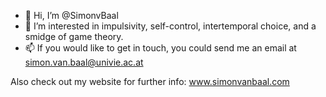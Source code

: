 - 👋 Hi, I’m @SimonvBaal
- 👀 I’m interested in impulsivity, self-control, intertemporal choice, and a smidge of game theory.
- 📫 If you would like to get in touch, you could send me an email at simon.van.baal@univie.ac.at

Also check out my website for further info: www.simonvanbaal.com

